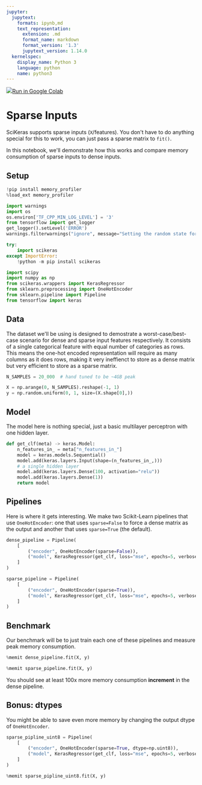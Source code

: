 ```yaml
---
jupyter:
  jupytext:
    formats: ipynb,md
    text_representation:
      extension: .md
      format_name: markdown
      format_version: '1.3'
      jupytext_version: 1.14.0
  kernelspec:
    display_name: Python 3
    language: python
    name: python3
---
```


<!-- #raw -->
<a href="https://colab.research.google.com/github/adriangb/scikeras/blob/docs-deploy/refs/heads/master/notebooks/AutoEncoders.ipynb"><img src="https://www.tensorflow.org/images/colab_logo_32px.png">Run in Google Colab</a>
<!-- #endraw -->

# Sparse Inputs


SciKeras supports sparse inputs (`X`/features).
You don't have to do anything special for this to work, you can just pass a sparse matrix to `fit()`.

In this notebook, we'll demonstrate how this works and compare memory consumption of sparse inputs to dense inputs.


## Setup

```python
!pip install memory_profiler
%load_ext memory_profiler
```

```python
import warnings
import os
os.environ['TF_CPP_MIN_LOG_LEVEL'] = '3'
from tensorflow import get_logger
get_logger().setLevel('ERROR')
warnings.filterwarnings("ignore", message="Setting the random state for TF")
```

```python
try:
    import scikeras
except ImportError:
    !python -m pip install scikeras
```

```python
import scipy
import numpy as np
from scikeras.wrappers import KerasRegressor
from sklearn.preprocessing import OneHotEncoder
from sklearn.pipeline import Pipeline
from tensorflow import keras
```

## Data

The dataset we'll be using is designed to demostrate a worst-case/best-case scenario for dense and sparse input features respectively.
It consists of a single categorical feature with equal number of categories as rows.
This means the one-hot encoded representation will require as many columns as it does rows, making it very ineffienct to store as a dense matrix but very efficient to store as a sparse matrix.

```python
N_SAMPLES = 20_000  # hand tuned to be ~4GB peak

X = np.arange(0, N_SAMPLES).reshape(-1, 1)
y = np.random.uniform(0, 1, size=(X.shape[0],))
```

## Model

The model here is nothing special, just a basic multilayer perceptron with one hidden layer.

```python
def get_clf(meta) -> keras.Model:
    n_features_in_ = meta["n_features_in_"]
    model = keras.models.Sequential()
    model.add(keras.layers.Input(shape=(n_features_in_,)))
    # a single hidden layer
    model.add(keras.layers.Dense(100, activation="relu"))
    model.add(keras.layers.Dense(1))
    return model
```

## Pipelines

Here is where it gets interesting.
We make two Scikit-Learn pipelines that use `OneHotEncoder`: one that uses `sparse=False` to force a dense matrix as the output and another that uses `sparse=True` (the default).

```python
dense_pipeline = Pipeline(
    [
        ("encoder", OneHotEncoder(sparse=False)),
        ("model", KerasRegressor(get_clf, loss="mse", epochs=5, verbose=False))
    ]
)

sparse_pipeline = Pipeline(
    [
        ("encoder", OneHotEncoder(sparse=True)),
        ("model", KerasRegressor(get_clf, loss="mse", epochs=5, verbose=False))
    ]
)
```

## Benchmark

Our benchmark will be to just train each one of these pipelines and measure peak memory consumption.

```python
%memit dense_pipeline.fit(X, y)
```

```python
%memit sparse_pipeline.fit(X, y)
```

You should see at least 100x more memory consumption **increment** in the dense pipeline.


## Bonus: dtypes

You might be able to save even more memory by changing the output dtype of `OneHotEncoder`.

```python
sparse_pipline_uint8 = Pipeline(
    [
        ("encoder", OneHotEncoder(sparse=True, dtype=np.uint8)),
        ("model", KerasRegressor(get_clf, loss="mse", epochs=5, verbose=False))
    ]
)
```

```python
%memit sparse_pipline_uint8.fit(X, y)
```
